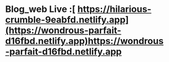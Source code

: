 # Blog_web Live :[ https://hilarious-crumble-9eabfd.netlify.app](https://wondrous-parfait-d16fbd.netlify.app)https://wondrous-parfait-d16fbd.netlify.app
